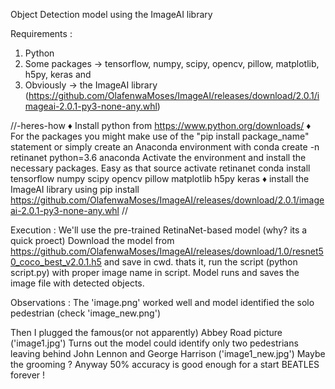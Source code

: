 Object Detection model using the ImageAI library

Requirements :
1. Python 
2. Some packages -> tensorflow, numpy, scipy, opencv, pillow, matplotlib, h5py, keras and
3. Obviously -> the ImageAI library (https://github.com/OlafenwaMoses/ImageAI/releases/download/2.0.1/imageai-2.0.1-py3-none-any.whl)

//-heres-how
♦ Install python from https://www.python.org/downloads/
♦ For the packages you might make use of the "pip install package_name" statement or simply create an Anaconda environment with
          conda create -n retinanet python=3.6 anaconda
  Activate the environment and install the necessary packages. Easy as that
          source activate retinanet
          conda install tensorflow numpy scipy opencv pillow matplotlib h5py keras
♦ install the ImageAI library using
          pip install https://github.com/OlafenwaMoses/ImageAI/releases/download/2.0.1/imageai-2.0.1-py3-none-any.whl
//


Execution :
We'll use the pre-trained RetinaNet-based model (why? its a quick proect)
Download the model from https://github.com/OlafenwaMoses/ImageAI/releases/download/1.0/resnet50_coco_best_v2.0.1.h5 and save in cwd.
thats it, run the script (python script.py) with proper image name in script. Model runs and saves the image file with detected objects.



Observations :
The 'image.png' worked well and model identified the solo pedestrian (check 'image_new.png')

Then I plugged the famous(or not apparently) Abbey Road picture ('image1.jpg')
Turns out the model could identify only two pedestrians leaving behind John Lennon and George Harrison ('image1_new.jpg')
Maybe the grooming ? Anyway 50% accuracy is good enough for a start 
BEATLES forever !
